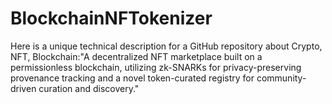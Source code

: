 # BlockchainNFTokenizer
Here is a unique technical description for a GitHub repository about Crypto, NFT, Blockchain:"A decentralized NFT marketplace built on a permissionless blockchain, utilizing zk-SNARKs for privacy-preserving provenance tracking and a novel token-curated registry for community-driven curation and discovery."
